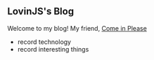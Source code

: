 ## LovinJS's Blog
Welcome to my blog!  My friend, [Come in Please](https://lovinjs.github.io/)

- record technology
- record interesting things
